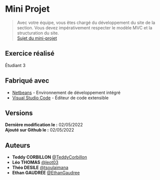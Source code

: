 # Mini Projet
> Avec votre équipe, vous êtes chargé du développement du site de la section. Vous devez impérativement respecter le modèle MVC et la structuration du site.
> <br>[Sujet du mini-projet](http://195.221.61.190/ent/public/20212022/SNIR1/WEB_AVANCE/MINI_PROJET_SNIR/1650970639MINIPROJET.PDF)

## Exercice réalisé
Étudiant 3

## Fabriqué avec
* [Netbeans](https://netbeans.apache.org/) - Environnement de développement intégré
* [Visual Studio Code](https://code.visualstudio.com/) - Éditeur de code extensible

## Versions
**Dernière modification le :** 02/05/2022
**<br>Ajouté sur Github le :** 02/05/2022

## Auteurs
* **Teddy CORBILLON** [@TeddyCorbillon](https://github.com/TeddyCorbillon)
* **Léo THOMAS** [@leot03](https://github.com/leot03)
* **Théo DESILE** [@tsoulaimana](https://github.com/tsoulaimana)
* **Ethan GAUDREE** [@EthanGaudree](https://github.com/EthanGaudree)
